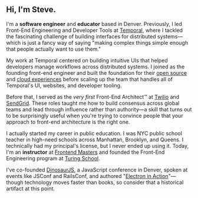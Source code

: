 ## Hi, I'm Steve.

I'm a **software engineer** and **educator** based in Denver. Previously, I led Front-End Engineering and Developer Tools at [Temporal](https://temporal.io), where I tackled the fascinating challenge of building interfaces for distributed systems—which is just a fancy way of saying "making complex things simple enough that people actually want to use them."

My work at Temporal centered on building intuitive UIs that helped developers manage workflows across distributed systems. I joined as the founding front-end engineer and built the foundation for their [open source](https://github.io/temporalio/ui) and [cloud experiences](https://temporal.io/cloud) before scaling up the team that handles all of Temporal's UI, websites, and developer tooling.

Before that, I served as the _very first_ Front-End Architect™ at [Twilio](https://twilio.com) and [SendGrid](https://sendgrid.com). These roles taught me how to build consensus across global teams and lead through influence rather than authority—a skill that turns out to be surprisingly useful when you're trying to convince people that your approach to front-end architecture is the right one.

I actually started my career in public education. I was NYC public school teacher in high-need schools across Manhattan, Brooklyn, and Queens. I technically had my principal's license, but I never ended up using it. Today, I'm an **instructor** at [Frontend Masters](https://frontendmasters.com/?code=kinney) and founded the Front-End Engineering program at [Turing School](https://turing.edu).

I've co-founded [DinosaurJS](https://dinosaurjs.org), a JavaScript conference in Denver, spoken at events like JSConf and RailsConf, and authored "[Electron in Action](https://bit.ly/electronjs)"—though technology moves faster than books, so consider that a historical artifact at this point.
